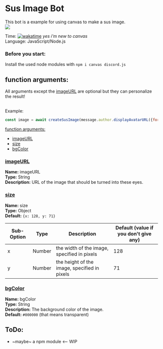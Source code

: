 # Sus Image Bot
This bot is a example for using canvas to make a sus image.<br>
![](https://cdn.discordapp.com/attachments/885884843374809118/965757439549009930/sus.png)<br>

Time: [![wakatime](https://wakatime.com/badge/user/6dcad35f-5e14-44f1-8e50-62062cfd7011/project/1e761a71-9bd9-4f0c-b9db-34c9c1dda71f.svg)](https://wakatime.com/@Funty) *yes i'm new to canvas*  
Language: JavaScript/Node.js

### Before you start:
Install the used node modules with `npm i canvas discord.js`

## function arguments:
All arguments except the [imageURL](#imageURL) are optional but they can personalize the result!<br><br>

Example:  
```js
const image = await createSusImage(message.author.displayAvatarURL({format: 'png'}), size = {x: 128, y: 71});
```

[function arguments:](#function-arguments)
  * [imageURL](#imageURL)
  * [size](#size)
  * [bgColor](#bgColor)

### <ins>imageURL</ins>
**Name:** imageURL<br>
**Type:** String<br>
**Description:** URL of the image that should be turned into these eyes.

### <ins>size</ins>
**Name:** size<br>
**Type:** Object<br>
**Default:** ``{x: 128, y: 71}``

| Sub-Option | Type   | Description                                  | Default (value if you don't give any) |
| ---------- | ------ | -------------------------------------------- | ------------------------------------- |
| x          | Number | the width of the image, specified in pixels  | 128                                   |
| y          | Number | the height of the image, specified in pixels | 71                                    |

### <ins>bgColor</ins>
**Name:** bgColor <br>
**Type:** String<br>
**Description:** The background color of the image.<br>
**Default:** ``#000000`` (that means transparent)

## ToDo:
* ~maybe~ a npm module <-- WIP
